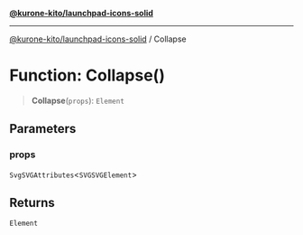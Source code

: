 [**@kurone-kito/launchpad-icons-solid**](../README.md)

***

[@kurone-kito/launchpad-icons-solid](../globals.md) / Collapse

# Function: Collapse()

> **Collapse**(`props`): `Element`

## Parameters

### props

`SvgSVGAttributes`\<`SVGSVGElement`\>

## Returns

`Element`
